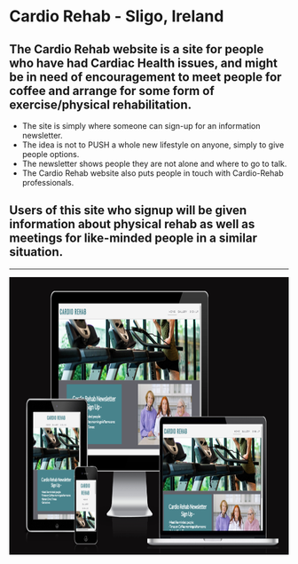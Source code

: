 # Cardio Rehab - Sligo, Ireland

## The Cardio Rehab website is a site for people who have had Cardiac Health issues, and might be in need of encouragement to meet people for coffee and arrange for some form of exercise/physical rehabilitation.

- The site is simply where someone can sign-up for an information newsletter.
- The idea is not to PUSH a whole new lifestyle on anyone, simply to give people options.
- The newsletter shows people they are not alone and where to go to talk.
- The Cardio Rehab website also puts people in touch with Cardio-Rehab professionals.

## Users of this site who signup will be given information about physical rehab as well as meetings for like-minded people in a similar situation.
---
<img src="docs/ami-response.png" alt="Responsive image" width="100%" height="500">
